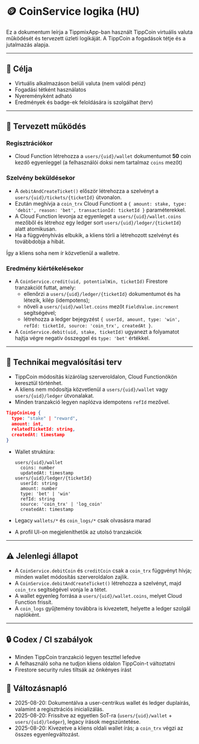 # 🪙 CoinService logika (HU)

Ez a dokumentum leírja a TippmixApp-ban használt TippCoin virtuális valuta működését és tervezett üzleti logikáját.
A TippCoin a fogadások tétje és a jutalmazás alapja.

---

## 🎯 Célja

- Virtuális alkalmazáson belüli valuta (nem valódi pénz)
- Fogadási tétként használatos
- Nyereményként adható
- Eredmények és badge-ek feloldására is szolgálhat (terv)

---

## 🧠 Tervezett működés

### Regisztrációkor

- Cloud Function létrehozza a `users/{uid}/wallet` dokumentumot **50** coin kezdő egyenleggel (a felhasználói doksi nem tartalmaz `coins` mezőt)

### Szelvény beküldésekor

- A `debitAndCreateTicket()` először létrehozza a szelvényt a
  `users/{uid}/tickets/{ticketId}` útvonalon.
- Ezután meghívja a `coin_trx` Cloud Functiont a
  `{ amount: stake, type: 'debit', reason: 'bet', transactionId: ticketId }`
  paraméterekkel.
- A Cloud Function levonja az egyenleget a
  `users/{uid}/wallet.coins` mezőből és létrehoz egy ledger sort
  `users/{uid}/ledger/{ticketId}` alatt atomikusan.
- Ha a függvényhívás elbukik, a kliens törli a létrehozott szelvényt
  és továbbdobja a hibát.

Így a kliens soha nem ír közvetlenül a walletre.

### Eredmény kiértékelésekor

- A `CoinService.credit(uid, potentialWin, ticketId)` Firestore tranzakciót futtat, amely:
    - ellenőrzi a `users/{uid}/ledger/{ticketId}` dokumentumot és ha létezik, kilép (idempotens);
    - növeli a `users/{uid}/wallet.coins` mezőt `FieldValue.increment` segítségével;
    - létrehozza a ledger bejegyzést `{ userId, amount, type: 'win', refId: ticketId, source: 'coin_trx', createdAt }`.
- A `CoinService.debit(uid, stake, ticketId)` ugyanezt a folyamatot hajtja végre negatív összeggel és `type: 'bet'` értékkel.

---

## 🧾 Technikai megvalósítási terv

- TippCoin módosítás kizárólag szerveroldalon, Cloud Functionökön keresztül történhet.
- A kliens nem módosítja közvetlenül a `users/{uid}/wallet` vagy `users/{uid}/ledger` útvonalakat.
- Minden tranzakció legyen naplózva idempotens `refId` mezővel.
```json
TippCoinLog {
  type: "stake" | "reward",
  amount: int,
  relatedTicketId: string,
  createdAt: timestamp
}
```

- Wallet struktúra:

  ```
  users/{uid}/wallet
    coins: number
    updatedAt: timestamp
  users/{uid}/ledger/{ticketId}
    userId: string
    amount: number
    type: 'bet' | 'win'
    refId: string
    source: 'coin_trx' | 'log_coin'
    createdAt: timestamp
  ```

- Legacy `wallets/*` és `coin_logs/*` csak olvasásra marad
- A profil UI-on megjeleníthetők az utolsó tranzakciók

---

## ⚠️ Jelenlegi állapot

- A `CoinService.debitCoin` és `creditCoin` csak a `coin_trx` függvényt hívja; minden wallet módosítás szerveroldalon zajlik.
- A `CoinService.debitAndCreateTicket()` létrehozza a szelvényt, majd `coin_trx` segítségével vonja le a tétet.
- A wallet egyenleg forrása a `users/{uid}/wallet.coins`, melyet Cloud Function frissít.
- A `coin_logs` gyűjtemény továbbra is kivezetett, helyette a ledger szolgál naplóként.

---

## 🔒 Codex / CI szabályok

- Minden TippCoin tranzakció legyen teszttel lefedve
- A felhasználó soha ne tudjon kliens oldalon TippCoin-t változtatni
- Firestore security rules tiltsák az önkényes írást

## 📘 Változásnapló

- 2025-08-20: Dokumentálva a user-centrikus wallet és ledger duplairás, valamint a regisztrációs inicializálás.
- 2025-08-20: Frissítve az egyetlen SoT-ra (`users/{uid}/wallet` + `users/{uid}/ledger`), legacy írások megszüntetése.
- 2025-08-20: Kivezetve a kliens oldali wallet írás; a `coin_trx` végzi az összes egyenlegváltozást.
